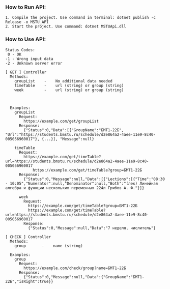 ### How to Run API:
    1. Compile the project. Use command in terminal: dotnet publish -c Release -o MSTU_API
    2. Start the project. Use command: dotnet MSTUApi.dll
    
    
### How to Use API:
    
    Status Codes:
     0 - OK
    -1 - Wrong input data
    -2 - Unknown server error
    
    [ GET ] Controller
      Methods:
        groupList    -    No additional data needed
        timeTable    -    url (string) or group (string)
        week         -    url (string) or group (string)
        
      
      
      Examples:
        groupList
          Request:
            https://example.com/get/groupList
          Response:
            {"Status":0,"Data":[{"GroupName":"БМТ1-22Б", "Url":"https://students.bmstu.ru/schedule/d2e864a2-4aee-11e9-8c40-005056960017"}, {...}], "Message":null}
        
        timeTable
          Request:
            https://example.com/get/timeTable?url=https://students.bmstu.ru/schedule/d2e864a2-4aee-11e9-8c40-005056960017
		        https://example.com/get/timeTable?group=БМТ1-22Б
          Response:
            {"Status":0,"Message":null,"Data":[{"Lections":[{"Time":"08:30 - 10:05","Numerator":null,"Denominator":null,"Both":"(лек) Линейная алгебра и функции нескольких переменных 224л Грибов А. Ф."}]}
          
          week
            Request:
              https://example.com/get/timeTable?group=БМТ1-22Б
              https://example.com/get/timeTable?url=https://students.bmstu.ru/schedule/d2e864a2-4aee-11e9-8c40-005056960017
            Response:
              {"Status":0,"Message":null,"Data":"7 неделя, числитель"}
    
    [ CHECK ] Controller
      Methods:
        group       -    name (string)
      
      Examples:
        group
          Request:
            https://example.com/check/group?name=БМТ1-22Б
          Response:
            {"Status":0,"Message":null,"Data":{"GroupName":"БМТ1-22Б","isRight":true}}
           
        
